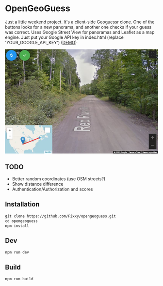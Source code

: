 # OpenGeoGuess
 Just a little weekend project. It's a client-side Geoguessr clone. One of the buttons looks for a new panorama, and another one checks if your guess was correct. Uses Google Street View for panoramas and Leaflet as a map engine. Just put your Google API key in index.html (replace 'YOUR_GOOGLE_API_KEY') ([DEMO](https://jsfiddle.net/Fixxy/j6w1gL9q/))

![screenshot](https://raw.githubusercontent.com/Fixxy/opengeoguess/master/screen.jpg)

## TODO
 - Better random coordinates (use OSM streets?)
 - Show distance difference
 - Authentication/Authorization and scores

## Installation
```shell
git clone https://github.com/Fixxy/opengeoguess.git
cd opengeoguess
npm install
```

## Dev
```shell
npm run dev
```

## Build
```shell
npm run build
```